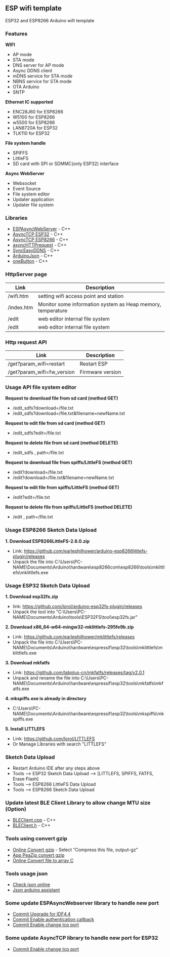 ## ESP wifi template
ESP32 and ESP8266 Arduino wifi template 

### Features
**WIFI**
  - AP mode
  - STA mode
  - DNS server for AP mode
  - Async DDNS client
  - mDNS service for STA mode
  - NBNS service for STA mode
  - OTA Arduino
  - SNTP

**Ethernet IC supported**
  - ENC28J60 for ESP8266
  - W5100 for ESP8266
  - w5500 for ESP8266
  - LAN8720A for ESP32
  - TLK110 for ESP32

**File system handle**
  - SPIFFS
  - LittleFS
  - SD card with SPI or SDMMC(only ESP32) interface

**Async WebServer**
  - Websocket
  - Event Source
  - File system editor
  - Updater application
  - Updater file system

### Libraries
- [ESPAsyncWebServer](https://github.com/me-no-dev/ESPAsyncWebServer) - C++
- [AsyncTCP ESP32](https://github.com/me-no-dev/AsyncTCP) - C++
- [AsyncTCP ESP8266](https://github.com/me-no-dev/ESPAsyncTCP) - C++
- [asyncHTTPrequest](https://github.com/boblemaire/asyncHTTPrequest) - C++
- [SyncEasyDDNS](https://github.com/ayushsharma82/EasyDDNS) - C++
- [ArduinoJson](https://github.com/bblanchon/ArduinoJson/tree/5.x) - C++
- [oneButton](https://github.com/mathertel/OneButton) - C++

### HttpServer page
| Link | Description |
| ------ | ------ |
| /wifi.htm | setting wifi access point and station |
| /index.htm | Monitor some information system as Heap memory, temperature |
| /edit | web editor internal file system |
| /edit | web editor internal file system |

### Http request API
| Link | Description |
| ------ | ------ |
| /get?param_wifi=restart | Restart ESP |
| /get?param_wifi=fw_version | Firmware version |

### Usage API file system editor
**Request to download file from sd card (method GET)**
  - /edit_sdfs?download=/file.txt
  - /edit_sdfs?download=/file.txt&filename=newName.txt

**Request to edit file from sd card (method GET)**
  - /edit_sdfs?edit=/file.txt

**Request to delete file from sd card (method DELETE)**
  - /edit_sdfs , path=/file.txt

**Request to download file from spiffs/LittleFS (method GET)**
  - /edit?download=/file.txt
  - /edit?download=/file.txt&filename=newName.txt

**Request to edit file from spiffs/LittleFS (method GET)**
  - /edit?edit=/file.txt

**Request to delete file from spiffs/LittleFS (method DELETE)**
  - /edit , path=/file.txt

### Usage ESP8266 Sketch Data Upload
**1. Download ESP8266LittleFS-2.6.0.zip**
  - Link: https://github.com/earlephilhower/arduino-esp8266littlefs-plugin/releases
  - Unpack the file into C:\Users\PC-NAME\Documents\Arduino\hardware\esp8266com\esp8266\tools\mklittlefs\mklittlefs.exe

### Usage ESP32 Sketch Data Upload
**1. Download esp32fs.zip**
  - link: https://github.com/lorol/arduino-esp32fs-plugin/releases
  - Unpack the tool into "C:\Users\PC-NAME\Documents\Arduino\tools\ESP32FS\tool\esp32fs.jar"

**2. Download x86_64-w64-mingw32-mklittlefs-295fe9b.zip**
  - Link: https://github.com/earlephilhower/mklittlefs/releases
  - Unpack the file into C:\Users\PC-NAME\Documents\Arduino\hardware\espressif\esp32\tools\mklittlefs\mklittlefs.exe

**3. Download mkfatfs**
  - Link: https://github.com/labplus-cn/mkfatfs/releases/tag/v2.0.1
  - Unpack and rename the file into C:\Users\PC-NAME\Documents\Arduino\hardware\espressif\esp32\tools\mkfatfs\mkfatfs.exe

**4. mkspiffs.exe is already in directory**
  - C:\Users\PC-NAME\Documents\Arduino\hardware\espressif\esp32\tools\mkspiffs\mkspiffs.exe

**5. Install LITTLEFS**
  - Link: https://github.com/lorol/LITTLEFS
  - Or Manage Libraries with search "LITTLEFS"

### Sketch Data Upload
  - Restart Arduino IDE after any steps above
  - Tools --> ESP32 Sketch Data Upload --> [LITTLEFS, SPIFFS, FATFS, Erase Flash]
  - Tools --> ESP8266 LittleFS Data Upload
  - Tools --> ESP8266 Sketch Data Upload

### Update latest BLE Client Library to allow change MTU size (Option)
- [BLEClient.cpp](https://github.com/espressif/arduino-esp32/blob/master/libraries/BLE/src/BLEClient.cpp) - C++
- [BLEClient.h](https://github.com/espressif/arduino-esp32/blob/master/libraries/BLE/src/BLEClient.h) - C++

### Tools using convert gzip
- [Online Convert gzip](https://online-converting.com/archives/convert-to-gzip/) - Select "Compress this file, output-gz"
- [App PeaZip convert gzip](https://peazip.github.io/index.html)
- [Online Convert file to array C](http://tomeko.net/online_tools/file_to_hex.php?lang=en)

### Tools usage json
- [Check json online](http://json.parser.online.fr/)
- [Json arduino assistant](https://arduinojson.org/v5/assistant/)

### Some update ESPAsyncWebserver library to handle new port
- [Commit Upgrade for IDF4.4](https://github.com/TienHuyIoT/ESPAsyncWebServer/commit/15047582660096ce478df061b014545f131197e5)
- [Commit Enable authentication callback](https://github.com/TienHuyIoT/ESPAsyncWebServer/commit/6eb5b1b8914b4a36d9d655350734c1dedeaeeba7)
- [Commit Enable change tcp port](https://github.com/TienHuyIoT/ESPAsyncWebServer/commit/68610ad0c9efe5666f71529c78c008d41f0324e3)

### Some update AsyncTCP library to handle new port for ESP32
- [Commit Enable change tcp port](https://github.com/TienHuyIoT/AsyncTCP/commit/66c82d67ff3e2571d3b4989529bb6511060f377f)

